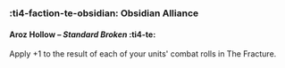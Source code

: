 ### :ti4-faction-te-obsidian: **Obsidian Alliance**

#### Aroz Hollow – _Standard Broken_ :ti4-te:

Apply +1 to the result of each of your units' combat rolls in The Fracture.
